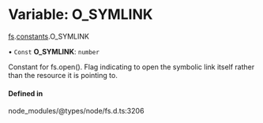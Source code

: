 # Variable: O\_SYMLINK

[fs](../modules/fs.md).[constants](../modules/fs.constants.md).O_SYMLINK

• `Const` **O\_SYMLINK**: `number`

Constant for fs.open(). Flag indicating to open the symbolic link itself rather than the resource it is pointing to.

#### Defined in

node_modules/@types/node/fs.d.ts:3206
